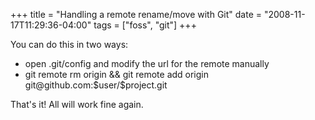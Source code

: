 +++
title = "Handling a remote rename/move with Git"
date = "2008-11-17T11:29:36-04:00"
tags = ["foss", "git"]
+++
<p>You can do this in two ways:</p>

<ul>

<li>open .git/config and modify the url for the remote manually</li>

<li>git remote rm origin &amp;&amp; git remote add origin git@github.com:$user/$project.git</li>

</ul>

<p>That's it! All will work fine again.</p>

